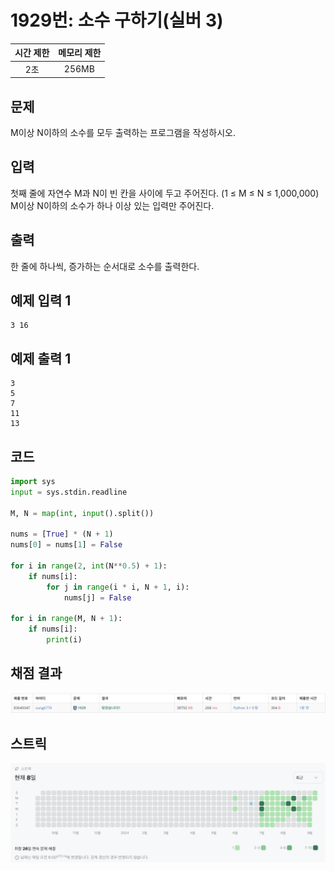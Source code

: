 # 1929번: 소수 구하기(실버 3)
| 시간 제한 | 메모리 제한 |
|:-----:|:------:|
|  2초   | 256MB  |

## 문제
M이상 N이하의 소수를 모두 출력하는 프로그램을 작성하시오.

## 입력
첫째 줄에 자연수 M과 N이 빈 칸을 사이에 두고 주어진다. (1 ≤ M ≤ N ≤ 1,000,000) M이상 N이하의 소수가 하나 이상 있는 입력만 주어진다.

## 출력
한 줄에 하나씩, 증가하는 순서대로 소수를 출력한다.

## 예제 입력 1
```text
3 16
```
## 예제 출력 1
```text
3
5
7
11
13
```

## 코드
```python
import sys
input = sys.stdin.readline

M, N = map(int, input().split())

nums = [True] * (N + 1)
nums[0] = nums[1] = False

for i in range(2, int(N**0.5) + 1):
    if nums[i]:
        for j in range(i * i, N + 1, i):
            nums[j] = False

for i in range(M, N + 1):
    if nums[i]:
        print(i)
```

## 채점 결과
![image](result_img.png)

## 스트릭
![image](streak_img.png)